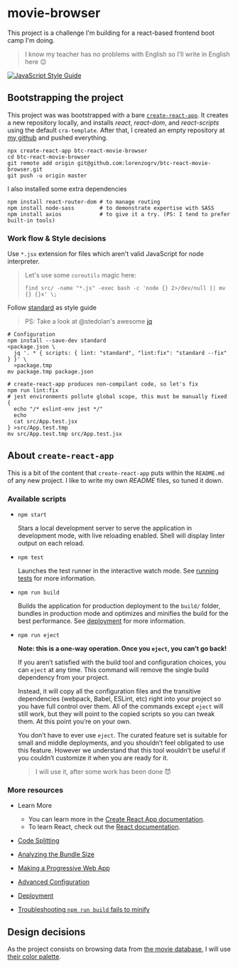# movie-browser

This project is a challenge I'm building for a react-based frontend boot camp I'm doing.

> I know my teacher has no problems with English so I'll write in English here :wink:



[![JavaScript Style Guide](https://img.shields.io/badge/code_style-standard-brightgreen.svg)](https://standardjs.com)



## Bootstrapping the project

This project was was bootstrapped with a bare [`create-react-app`](https://github.com/facebook/create-react-app). It creates a new repository locally, and installs _react_, _react-dom_, and _react-scripts_ using the default `cra-template`. After that, I created an empty repository at [my github](https://github.com/lorenzogrv) and pushed everything.

```shell
npx create-react-app btc-react-movie-browser
cd btc-react-movie-browser
git remote add origin git@github.com:lorenzogrv/btc-react-movie-browser.git
git push -u origin master
```

I also installed some extra dependencies

```shell
npm install react-router-dom # to manage routing
npm install node-sass        # to demonstrate expertise with SASS
npm install axios            # to give it a try. (PS: I tend to prefer built-in tools)
```

### Work flow & Style decisions

Use `*.jsx` extension for files which aren't valid JavaScript for node interpreter.

> Let's use some `coreutils` magic here:
>
> ```shell
> find src/ -name "*.js" -exec bash -c 'node {} 2>/dev/null || mv {} {}x' \;
> ```

Follow [standard](https://standardjs.com/) as style guide

> PS: Take a look at @stedolan's awesome [jq](https://stedolan.github.io/jq/)

```shell
# Configuration
npm install --save-dev standard
<package.json \
  jq '. * { scripts: { lint: "standard", "lint:fix": "standard --fix" } }' \
  >package.tmp
mv package.tmp package.json

# create-react-app produces non-compilant code, so let's fix
npm run lint:fix
# jest environments pollute global scope, this must be manually fixed
{
  echo "/* eslint-env jest */"
  echo
  cat src/App.test.jsx
} >src/App.test.tmp
mv src/App.test.tmp src/App.test.jsx
```



## About `create-react-app`

This is a bit of the content that `create-react-app` puts within the `README.md` of any new project. I like to write my own _README_ files, so tuned it down.

### Available scripts

- `npm start`

  Stars a local development server to serve the application in development mode, with live reloading enabled. Shell will display linter output on each reload.

- `npm test`

  Launches the test runner in the interactive watch mode. See [running tests](https://facebook.github.io/create-react-app/docs/running-tests) for more information.

- `npm run build`

  Builds the application for production deployment to the `build/` folder, bundles in production mode and optimizes and minifies the build for the best performance. See [deployment](https://facebook.github.io/create-react-app/docs/deployment) for more information.

- `npm run eject`

  **Note: this is a one-way operation. Once you `eject`, you can’t go back!**

  If you aren’t satisfied with the build tool and configuration choices, you can `eject` at any time. This command will remove the single build dependency from your project.

  Instead, it will copy all the configuration files and the transitive dependencies (webpack, Babel, ESLint, etc) right into your project so you have full control over them. All of the commands except `eject` will still work, but they will point to the copied scripts so you can tweak them. At this point you’re on your own.

  You don’t have to ever use `eject`. The curated feature set is suitable for small and middle deployments, and you shouldn’t feel obligated to use this feature. However we understand that this tool wouldn’t be useful if you couldn’t customize it when you are ready for it.

  > I will use it, after some work has been done :smiling_imp:

### More resources

- Learn More
  - You can learn more in the [Create React App documentation](https://facebook.github.io/create-react-app/docs/getting-started).
  - To learn React, check out the [React documentation](https://reactjs.org/).

- [Code Splitting](https://facebook.github.io/create-react-app/docs/code-splitting)

- [Analyzing the Bundle Size](https://facebook.github.io/create-react-app/docs/analyzing-the-bundle-size)

- [Making a Progressive Web App](https://facebook.github.io/create-react-app/docs/making-a-progressive-web-app)

- [Advanced Configuration](https://facebook.github.io/create-react-app/docs/advanced-configuration)

- [Deployment](https://facebook.github.io/create-react-app/docs/deployment)

- [Troubleshooting `npm run build` fails to minify](https://facebook.github.io/create-react-app/docs/troubleshooting#npm-run-build-fails-to-minify)



## Design decisions

As the project consists on browsing data from [the movie database](https://themoviedb.org), I will use [their color palette](https://www.themoviedb.org/about/logos-attribution).